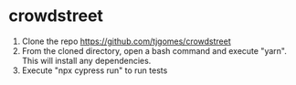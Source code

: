 # crowdstreet

1. Clone the repo https://github.com/tjgomes/crowdstreet
2. From the cloned directory, open a bash command and execute "yarn". This will install any dependencies.
3. Execute "npx cypress run" to run tests
